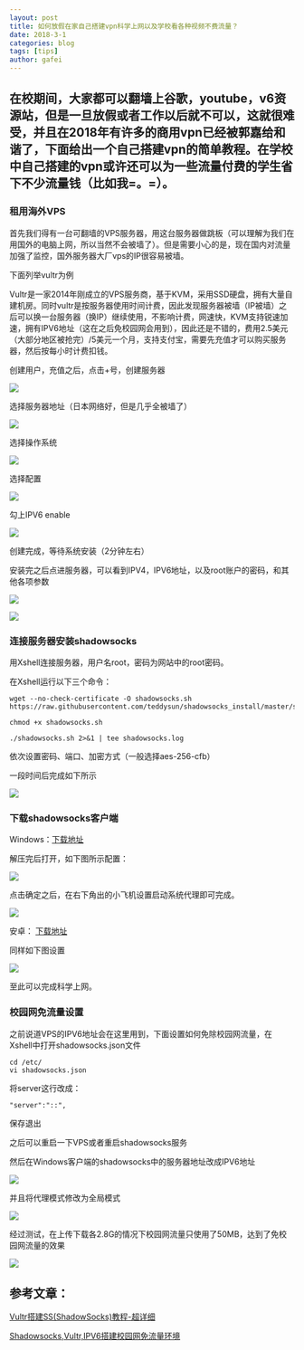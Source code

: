 ```yaml
---
layout: post
title: 如何放假在家自己搭建vpn科学上网以及学校看各种视频不费流量？
date: 2018-3-1
categories: blog
tags: [tips]
author: gafei
---
```


## 在校期间，大家都可以翻墙上谷歌，youtube，v6资源站，但是一旦放假或者工作以后就不可以，这就很难受，并且在2018年有许多的商用vpn已经被郭嘉给和谐了，下面给出一个自己搭建vpn的简单教程。在学校中自己搭建的vpn或许还可以为一些流量付费的学生省下不少流量钱（比如我=。=）。

### 租用海外VPS

首先我们得有一台可翻墙的VPS服务器，用这台服务器做跳板（可以理解为我们在用国外的电脑上网，所以当然不会被墙了）。但是需要小心的是，现在国内对流量加强了监控，国外服务器大厂vps的IP很容易被墙。

下面列举vultr为例

Vultr是一家2014年刚成立的VPS服务商，基于KVM，采用SSD硬盘，拥有大量自建机房。同时vultr是按服务器使用时间计费，因此发现服务器被墙（IP被墙）之后可以换一台服务器（换IP）继续使用，不影响计费，网速快，KVM支持锐速加速，拥有IPV6地址（这在之后免校园网会用到），因此还是不错的，费用2.5美元（大部分地区被抢完）/5美元一个月，支持支付宝，需要先充值才可以购买服务器，然后按每小时计费扣钱。


创建用户，充值之后，点击+号，创建服务器

![](http://oyvmbp6uy.bkt.clouddn.com/20180301_1.png)

选择服务器地址（日本网络好，但是几乎全被墙了）

![](http://oyvmbp6uy.bkt.clouddn.com/20180301_2.png)

选择操作系统

![](http://oyvmbp6uy.bkt.clouddn.com/20180301_3.png)

选择配置

![](http://oyvmbp6uy.bkt.clouddn.com/20180301_4.png)

勾上IPV6 enable

![](http://oyvmbp6uy.bkt.clouddn.com/20180301_5.png)

创建完成，等待系统安装（2分钟左右）

安装完之后点进服务器，可以看到IPV4，IPV6地址，以及root账户的密码，和其他各项参数

![](http://oyvmbp6uy.bkt.clouddn.com/20180301_12.png)

![](http://oyvmbp6uy.bkt.clouddn.com/20180301_7.png)

### 连接服务器安装shadowsocks

用Xshell连接服务器，用户名root，密码为网站中的root密码。

在Xshell运行以下三个命令：
```
wget --no-check-certificate -O shadowsocks.sh https://raw.githubusercontent.com/teddysun/shadowsocks_install/master/shadowsocks.sh

chmod +x shadowsocks.sh

./shadowsocks.sh 2>&1 | tee shadowsocks.log
```

依次设置密码、端口、加密方式（一般选择aes-256-cfb）

一段时间后完成如下所示

![](http://oyvmbp6uy.bkt.clouddn.com/20180301_8.png)

### 下载shadowsocks客户端

Windows：[下载地址](https://link.jianshu.com/?t=http%3A%2F%2Fp1hy9syru.bkt.clouddn.com%2FShadowsocks-4.0.7.zip)

解压完后打开，如下图所示配置：

![](http://oyvmbp6uy.bkt.clouddn.com/20180301_9.png)

点击确定之后，在右下角出的小飞机设置启动系统代理即可完成。

![](http://oyvmbp6uy.bkt.clouddn.com/20180301_10.png)

安卓： [下载地址](https://link.jianshu.com/?t=http%3A%2F%2Fp1hy9syru.bkt.clouddn.com%2Fshadowsocks.apk)

同样如下图设置

![](http://oyvmbp6uy.bkt.clouddn.com/20180301_13.png)

至此可以完成科学上网。

### 校园网免流量设置

之前说道VPS的IPV6地址会在这里用到，下面设置如何免除校园网流量，在Xshell中打开shadowsocks.json文件

```
cd /etc/
vi shadowsocks.json
```

将server这行改成：

```
"server":"::",
```

保存退出

之后可以重启一下VPS或者重启shadowsocks服务

然后在Windows客户端的shadowsocks中的服务器地址改成IPV6地址

![](http://oyvmbp6uy.bkt.clouddn.com/20180301_14.png)

并且将代理模式修改为全局模式

![](http://oyvmbp6uy.bkt.clouddn.com/20180301_15.png)

经过测试，在上传下载各2.8G的情况下校园网流量只使用了50MB，达到了免校园网流量的效果

![](http://oyvmbp6uy.bkt.clouddn.com/20180301_1.jpg)

## 参考文章：

[Vultr搭建SS(ShadowSocks)教程-超详细](https://www.jianshu.com/p/1c82ee1293a4?open_source=weibo_search)

[Shadowsocks,Vultr,IPV6搭建校园网免流量环境](https://watsonyanghx.github.io/2016/10/05/Shadowsocks-Vultr-IPV6%E6%90%AD%E5%BB%BA%E6%A0%A1%E5%9B%AD%E7%BD%91%E5%85%8D%E6%B5%81%E9%87%8F%E7%8E%AF%E5%A2%83/)